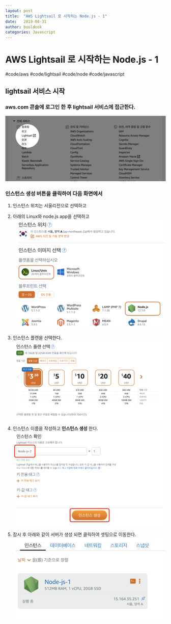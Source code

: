 ```yaml
---
layout: post
title:  "AWS Lightsail 로 시작하는 Node.js - 1"
date:   2019-08-31
author: booldook
categories: Javascript
---
```


# AWS Lightsail 로 시작하는 Node.js - 1
#code/aws #code/lightsail #code/node #code/javascript 

## lightsail 서비스 시작
### aws.com 콘솔에 로그인 한 후 lightsail 서비스에 접근한다.
![](/assets/blog/190831-lightsail-001.jpg)

### 인스턴스 생성 버튼을 클릭하여 다음 화면에서 
1. 인스턴스 위치는 서울리전으로 선택하고
2. 아래의 Linux와 node.js app을 선택하고
![](/assets/blog/190831-lightsail-002.jpg)

3. 인스턴스 플랜을 선택한다.
![](/assets/blog/190831-lightsail-003.jpg)

4. 인스턴스 이름을 작성하고 **인스턴스 생성** 한다.
![](/assets/blog/190831-lightsail-004.jpg)

5. 잠시 후 아래와 같이 서버가 생성 되면 클릭하여 셋팅으로 이동한다.
![](/assets/blog/190831-lightsail-005.jpg)